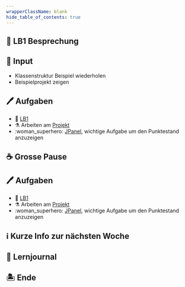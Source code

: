 ```yaml
---
wrapperClassName: blank
hide_table_of_contents: true
---
```


<Timeline title="Woche 6">
<Event time="12:45">

## 🏅 LB1 Besprechung

</Event>
<Event time="13:00">

## :brain: Input

- Klassenstruktur Beispiel wiederholen
- Beispielprojekt zeigen

</Event>
<Event time="13:15">

## :pen: Aufgaben

- :checkered_flag: [LB1](../beurteilungen/lb1.md)
- :alembic: Arbeiten am [Projekt](../beurteilungen/lb2.md)
- :woman_superhero: [JPanel](../aufgaben-swing/player-panel.md), wichtige
  Aufgabe um den Punktestand anzuzeigen

</Event>
<Event time="14:20">

## :coffee: Grosse Pause

</Event>
<Event time="14:40">

## :pen: Aufgaben

- :checkered_flag: [LB1](../beurteilungen/lb1.md)
- :alembic: Arbeiten am [Projekt](../beurteilungen/lb2.md)
- :woman_superhero: [JPanel](../aufgaben-swing/player-panel.md), wichtige
  Aufgabe um den Punktestand anzuzeigen

</Event>
<Event time="15:50">

## :information_source: Kurze Info zur nächsten Woche

</Event>
<Event time="16:00">

## 📜 Lernjournal

</Event>
<Event time="16:15">

## 🏝️ Ende

</Event>
</Timeline>
